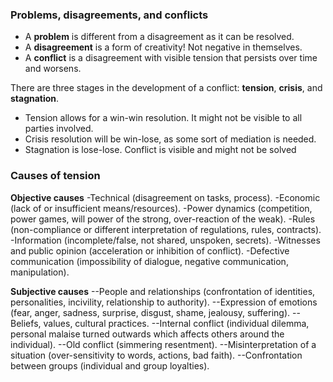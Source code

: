 ### Problems, disagreements, and conflicts

- A **problem** is different from a disagreement as it can be resolved.
- A **disagreement** is a form of creativity! Not negative in themselves.
- A **conflict** is a disagreement with visible tension that persists over time and worsens. 

There are three stages in the development of a conflict: **tension**, **crisis**, and **stagnation**.

- Tension allows for a win-win resolution. It might not be visible to all parties involved.
- Crisis resolution will be win-lose, as some sort of mediation is needed.
- Stagnation is lose-lose. Conflict is visible and might not be solved

### Causes of tension

**Objective causes**
-Technical (disagreement on tasks, process).
-Economic (lack of or insufficient means/resources).
-Power dynamics (competition, power games, will power of the strong, over-reaction of the weak).
-Rules (non-compliance or different interpretation of regulations, rules, contracts).
-Information (incomplete/false, not shared, unspoken, secrets).
-Witnesses and public opinion (acceleration or inhibition of conflict).
-Defective communication (impossibility of dialogue, negative communication, manipulation).

**Subjective causes**
--People and relationships (confrontation of identities, personalities, incivility, relationship to authority).
--Expression of emotions (fear, anger, sadness, surprise, disgust, shame, jealousy, suffering).
--Beliefs, values, cultural practices.
--Internal conflict (individual dilemma, personal malaise turned outwards which affects others around the individual).
--Old conflict (simmering resentment).
--Misinterpretation of a situation (over-sensitivity to words, actions, bad faith).
--Confrontation between groups (individual and group loyalties).

